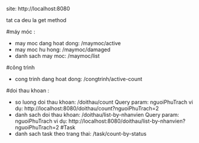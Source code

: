 site: http://localhost:8080

tat ca deu la get method

#máy móc :

- may moc dang hoat dong: /maymoc/active
- may moc hu hong: /maymoc/damaged
- danh sach may moc: /maymoc/list

#công trình

- cong trinh dang hoat dong: /congtrinh/active-count

#doi thau khoan : 
- so luong doi thau khoan: /doithau/count
    Query param: nguoiPhuTrach
    vi dụ: http://localhost:8080/doithau/count?nguoiPhuTrach=2
- danh sach doi thau khoan: /doithau/list-by-nhanvien
    Query param: nguoiPhuTrach
    vi dụ: http://localhost:8080/doithau/list-by-nhanvien?nguoiPhuTrach=2
#Task
- danh sach task theo trang thai: /task/count-by-status





